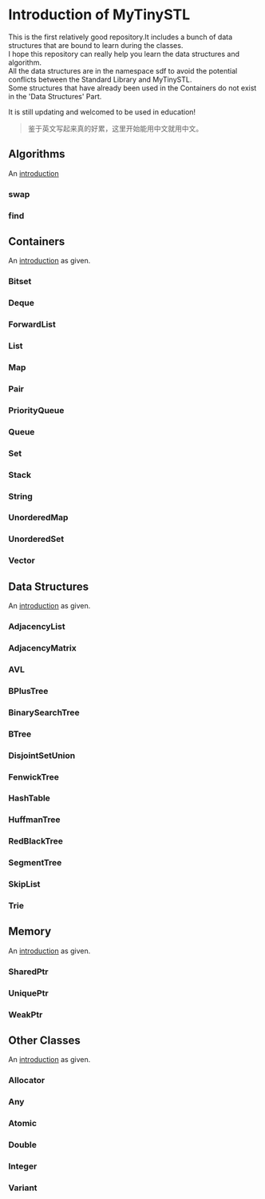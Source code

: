 # Introduction of MyTinySTL

This is the first relatively good repository.It includes a bunch of data structures that are bound to learn during the classes.  
I hope this repository can really help you learn the data structures and algorithm.  
All the data structures are in the namespace sdf to avoid the potential conflicts between the Standard Library and MyTinySTL.  
Some structures that have already been used in the Containers do not exist in the 'Data Structures' Part.  

It is still updating and welcomed to be used in education!

>鉴于英文写起来真的好累，这里开始能用中文就用中文。

## Algorithms

An [introduction](./Algorithms/Readme.md)

### swap

### find

## Containers

An [introduction](./Containers/Readme.md) as given.

### Bitset

### Deque

### ForwardList

### List

### Map

### Pair

### PriorityQueue

### Queue

### Set

### Stack

### String

### UnorderedMap

### UnorderedSet

### Vector

## Data Structures

An [introduction](./DataStructures/Readme.md) as given.

### AdjacencyList

### AdjacencyMatrix

### AVL

### BPlusTree

### BinarySearchTree

### BTree

### DisjointSetUnion

### FenwickTree

### HashTable

### HuffmanTree

### RedBlackTree

### SegmentTree

### SkipList

### Trie

## Memory

An [introduction](./Memory/Readme.md) as given.

### SharedPtr

### UniquePtr

### WeakPtr

## Other Classes

An [introduction](./OtherClasses/Readme.md) as given.

### Allocator

### Any

### Atomic

### Double

### Integer

### Variant
